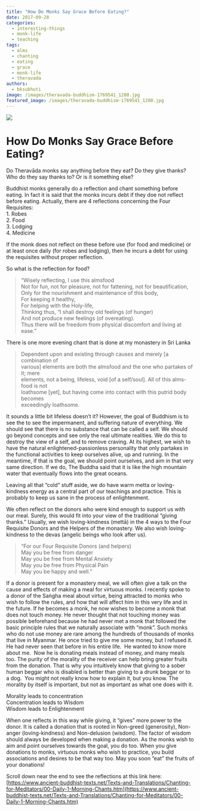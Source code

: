 ```yaml
---
title: "How Do Monks Say Grace Before Eating?"
date: 2017-09-28
categories: 
  - interesting-things
  - monk-life
  - teaching
tags: 
  - alms
  - chanting
  - eating
  - grace
  - monk-life
  - theravada
authors: 
  - bksubhuti
image: /images/theravada-buddhism-1769541_1280.jpg
featured_image: /images/theravada-buddhism-1769541_1280.jpg
---
```


![](/images/theravada-buddhism-1769541_1280-1024x681.jpg)

# How Do Monks Say Grace Before Eating?

Do Theravāda monks say anything before they eat? Do they give thanks? Who do they say thanks to? Or is it something else?

Buddhist monks generally do a reflection and chant something before eating. In fact it is said that the monks incurs debt if they doe not reflect before eating. Actually, there are 4 reflections concerning the Four Requisites:  
1\. Robes  
2\. Food  
3\. Lodging  
4\. Medicine

If the monk does not reflect on these before use (for food and medicine) or at least once daily (for robes and lodging), then he incurs a debt for using the requisites without proper reflection.

So what is the reflection for food?

> “Wisely reflecting, I use this almsfood  
> Not for fun, not for pleasure, not for fattening, not for beautification,  
> Only for the nourishment and maintenance of this body,  
> For keeping it healthy,  
> For helping with the Holy-life,  
> Thinking thus, “I shall destroy old feelings (of hunger)  
> And not produce new feelings (of overeating).  
> Thus there will be freedom from physical discomfort and living at ease.”

There is one more evening chant that is done at my monastery in Sri Lanka

> Dependent upon and existing through causes and merely \[a combination of  
> various\] elements are both the almsfood and the one who partakes of it; mere  
> elements, not a being, lifeless, void \[of a self/soul\]. All of this alms-food is not  
> loathsome \[yet\], but having come into contact with this putrid body becomes  
> exceedingly loathsome.

It sounds a little bit lifeless doesn’t it? However, the goal of Buddhism is to see the to see the impermanent, and suffering nature of everything. We should see that there is no substance that can be called a self. We should go beyond concepts and see only the real ultimate realities. We do this to destroy the view of a self, and to remove craving. At its highest, we wish to have the natural enlightened-passionless personality that only partakes in the functional activities to keep ourselves alive, up and running. In the meantime, if that is the goal, we should point ourselves, and aim in that very same direction. If we do, The Buddha said that it is like the high mountain water that eventually flows into the great oceans.

Leaving all that “cold” stuff aside, we do have warm metta or loving-kindness energy as a central part of our teachings and practice. This is probably to keep us sane in the process of enlightenment.

We often reflect on the donors who were kind enough to support us with our meal. Surely, this would fit into your view of the traditional “giving thanks.” Usually, we wish loving-kindness (mettā) in the 4 ways to the Four Requisite Donors and the Helpers of the monastery. We also wish loving-kindness to the devas (angelic beings who look after us).

> “For our Four Requisite Donors (and helpers)  
> May you be free from danger  
> May you be free from Mental Anxiety  
> May you be free from Physical Pain  
> May you be happy and well.”

If a donor is present for a monastery meal, we will often give a talk on the cause and effects of making a meal for virtuous monks. I recently spoke to a donor of the Saṅgha meal about virtue, being attracted to monks who wish to follow the rules, and how that will affect him in this very life and in the future. If he becomes a monk, he now wishes to become a monk that does not touch money. He never thought that not touching money was possible beforehand because he had never met a monk that followed the basic principle rules that we naturally associate with “monk”. Such monks who do not use money are rare among the hundreds of thousands of monks that live in Myanmar. He once tried to give me some money, but I refused it. He had never seen that before in his entire life.  He wanted to know more about me.  Now he is donating meals instead of money, and many meals too. The purity of the morality of the receiver can help bring greater fruits from the donation. That is why you intuitively know that giving to a sober human beggar who is disabled is better than giving to a drunk beggar or to a dog.  You might not really know how to explain it, but you know. The morality by itself is important, but not as important as what one does with it.

Morality leads to concentration  
Concentration leads to Wisdom  
Wisdom leads to Enlightenment

When one reflects in this way while giving, it “gives” more power to the donor. It is called a donation that is rooted in Non-greed (generosity), Non-anger (loving-kindness) and Non-delusion (wisdom). The factor of wisdom should always be developed when making a donation. As the monks wish to aim and point ourselves towards the goal, you do too. When you give donations to monks, virtuous monks who wish to practice, you build associations and desires to be that way too. May you soon “eat” the fruits of your donations!

Scroll down near the end to see the reflections at this link here: [https://www.ancient-buddhist-texts.net/Texts-and-Translations/Chanting-for-Meditators/00-Daily-1-Morning-Chants.htm](https://www.ancient-buddhist-texts.net/Texts-and-Translations/Chanting-for-Meditators/00-Daily-1-Morning-Chants.htm)